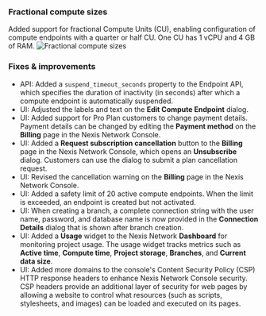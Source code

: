 ### Fractional compute sizes

Added support for fractional Compute Units (CU), enabling configuration of compute endpoints with a quarter or half CU. One CU has 1 vCPU and 4 GB of RAM.
![Fractional compute sizes](/docs/relnotes/fractional_computes.png)

### Fixes & improvements

- API: Added a `suspend_timeout_seconds` property to the Endpoint API, which specifies the duration of inactivity (in seconds) after which a compute endpoint is automatically suspended.
- UI: Adjusted the labels and text on the **Edit Compute Endpoint** dialog.
- UI: Added support for Pro Plan customers to change payment details. Payment details can be changed by editing the **Payment method** on the **Billing** page in the Nexis Network Console.
- UI: Added a **Request subscription cancellation** button to the **Billing** page in the Nexis Network Console, which opens an **Unsubscribe** dialog. Customers can use the dialog to submit a plan cancellation request.
- UI: Revised the cancellation warning on the **Billing** page in the Nexis Network Console.
- UI: Added a safety limit of 20 active compute endpoints. When the limit is exceeded, an endpoint is created but not activated.
- UI: When creating a branch, a complete connection string with the user name, password, and database name is now provided in the **Connection Details** dialog that is shown after branch creation.
- UI: Added a **Usage** widget to the Nexis Network **Dashboard** for monitoring project usage. The usage widget tracks metrics such as **Active time**, **Compute time**, **Project storage**, **Branches**, and **Current data size**.
- UI: Added more domains to the console's Content Security Policy (CSP) HTTP response headers to enhance Nexis Network Console security. CSP headers provide an additional layer of security for web pages by allowing a website to control what resources (such as scripts, stylesheets, and images) can be loaded and executed on its pages.
